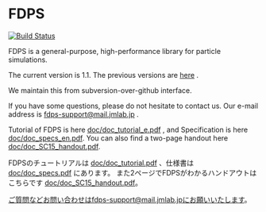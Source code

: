 # FDPS

[![Build Status](https://travis-ci.org/FDPS/FDPS.svg?branch=master)](https://travis-ci.org/FDPS/FDPS)

FDPS is a general-purpose, high-performance library for particle
simulations.

The current version is 1.1. The previous versions are [here](https://github.com/FDPS/FDPS/releases) .

We maintain this from subversion-over-github interface.

If you have some questions, please do not hesitate to contact us. Our
e-mail address is fdps-support@mail.jmlab.jp .

Tutorial of FDPS is here
[doc/doc_tutorial_e.pdf](https://github.com/FDPS/FDPS/blob/master/doc/doc_tutorial_e.pdf?raw=true)
, and Specification is here
[doc/doc_specs_en.pdf](https://github.com/FDPS/FDPS/blob/master/doc/doc_specs_en.pdf?raw=true).
You can also find a two-page handout here
[doc/doc_SC15_handout.pdf](https://github.com/FDPS/FDPS/blob/master/doc/doc_SC15_handout.pdf?raw=true).

FDPSのチュートリアルは
[doc/doc_tutorial.pdf](https://github.com/FDPS/FDPS/blob/master/doc/doc_tutorial.pdf?raw=true)
、仕様書は
[doc/doc_specs.pdf](https://github.com/FDPS/FDPS/blob/master/doc/doc_specs.pdf?raw=true)
にあります。
また2ページでFDPSがわかるハンドアウトはこちらです
[doc/doc_SC15_handout.pdf](https://github.com/FDPS/FDPS/blob/master/doc/doc_SC15_handout.pdf?raw=true)。


ご質問などお問い合わせはfdps-support@mail.jmlab.jpにお願いいたします。
